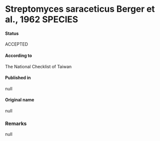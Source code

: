 # Streptomyces saraceticus Berger et al., 1962 SPECIES

#### Status
ACCEPTED

#### According to
The National Checklist of Taiwan

#### Published in
null

#### Original name
null

### Remarks
null